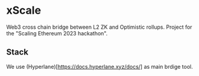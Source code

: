 # xScale
Web3 cross chain bridge between L2 ZK and Optimistic rollups. Project for the "Scaling Ethereum 2023 hackathon".

## Stack
We use (Hyperlane)[https://docs.hyperlane.xyz/docs/] as main brdige tool.
